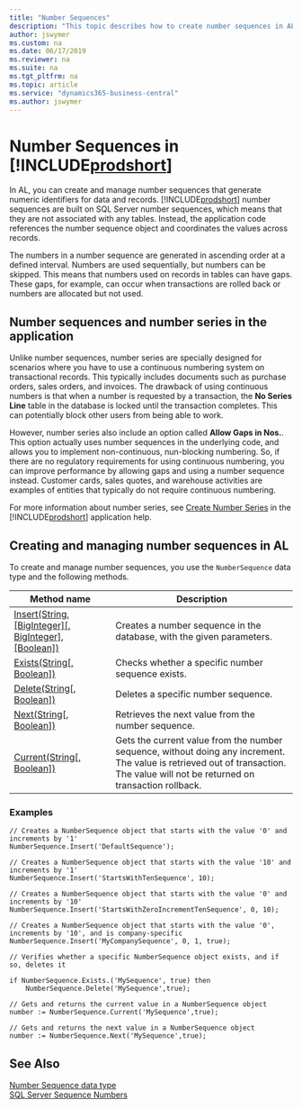 ```yaml
---
title: "Number Sequences"
description: "This topic describes how to create number sequences in AL code in Dynamics 365 Business Central." 
author: jswymer
ms.custom: na
ms.date: 06/17/2019
ms.reviewer: na
ms.suite: na
ms.tgt_pltfrm: na
ms.topic: article
ms.service: "dynamics365-business-central"
ms.author: jswymer
---
```


# Number Sequences in [!INCLUDE[prodshort](includes/prodshort.md)]
 
In AL, you can create and manage number sequences that generate numeric identifiers for data and records. [!INCLUDE[prodshort](includes/prodshort.md)] number sequences are built on SQL Server number sequences, which means that they are not associated with any tables. Instead, the application code references the number sequence object and coordinates the values across records.

The numbers in a number sequence are generated in ascending order at a defined interval. Numbers are used sequentially, but numbers can be skipped. This means that numbers used on records in tables can have gaps. These gaps, for example, can occur when transactions are rolled back or numbers are allocated but not used.

## Number sequences and number series in the application

Unlike number sequences, number series are specially designed for scenarios where you have to use a continuous numbering system on transactional records. This typically includes documents such as purchase orders, sales orders, and invoices. The drawback of using continuous numbers is that when a number is requested by a transaction, the **No Series Line** table in the database is locked until the transaction completes. This can potentially block other users from being able to work.

However, number series also include an option called **Allow Gaps in Nos.**. This option actually uses number sequences in the underlying code, and allows you to implement non-continuous, nun-blocking numbering. So, if there are no regulatory requirements for using continuous numbering, you can improve performance by allowing gaps and using a number sequence instead. Customer cards, sales quotes, and warehouse activities are examples of entities that typically do not require continuous numbering.

For more information about number series, see [Create Number Series](https://docs.microsoft.com/en-us/dynamics365/business-central/ui-create-number-series?branch=fall-2019#gaps-in-number-series) in the [!INCLUDE[prodshort](includes/prodshort.md)] application help.  


## Creating and managing number sequences in AL

To create and manage number sequences, you use the `NumberSequence` data type and the following methods.

|Method name|Description|
|-----------|-----------|
|[Insert(String, [BigInteger][, BigInteger], [Boolean])](methods-auto/numbersequence/numbersequence-insert-method.md)|Creates a number sequence in the database, with the given parameters.|
|[Exists(String[, Boolean])](methods-auto/numbersequence/numbersequence-exists-method.md)|Checks whether a specific number sequence exists.|
|[Delete(String[, Boolean])](methods-auto/numbersequence/numbersequence-delete-method.md)|Deletes a specific number sequence.|
|[Next(String[, Boolean])](methods-auto/numbersequence/numbersequence-next-method.md)|Retrieves the next value from the number sequence.|
|[Current(String[, Boolean])](methods-auto/numbersequence/numbersequence-current-method.md)|Gets the current value from the number sequence, without doing any increment. The value is retrieved out of transaction. The value will not be returned on transaction rollback.|

### Examples

```
// Creates a NumberSequence object that starts with the value '0' and increments by '1'​
NumberSequence.Insert('DefaultSequence');

// Creates a NumberSequence object that starts with the value '10' and increments by '1'​
NumberSequence.Insert('StartsWithTenSequence', 10);

​// Creates a NumberSequence object that starts with the value '0' and increments by '10'​
NumberSequence.Insert('StartsWithZeroIncrementTenSequence', 0, 10); 

​// Creates a NumberSequence object that starts with the value '0', increments by '10', and is company-specific​
NumberSequence.Insert('MyCompanySequence', 0, 1, true); ​
​
// Verifies whether a specific NumberSequence object exists, and if so, deletes it

if NumberSequence.Exists.('MySequence', true) then
    NumberSequence.Delete('MySequence',true);​
​
// Gets and returns the current value in a NumberSequence object
number := NumberSequence.Current('MySequence',true);​

// Gets and returns the next value in a NumberSequence object
number := NumberSequence.Next('MySequence',true); ​
```

## See Also  
[Number Sequence data type](methods-auto/numbersequence/numbersequence-data-type.md)  
[SQL Server Sequence Numbers](https://docs.microsoft.com/en-us/sql/relational-databases/sequence-numbers/sequence-numbers?view=sql-server-2017)  
